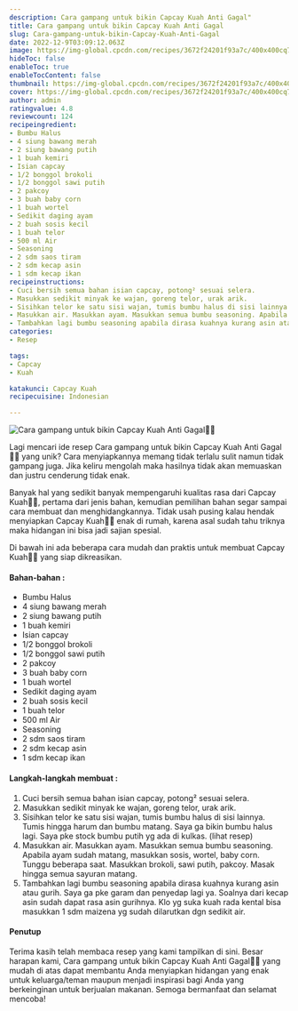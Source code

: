 ```yaml
---
description: Cara gampang untuk bikin Capcay Kuah Anti Gagal"
title: Cara gampang untuk bikin Capcay Kuah Anti Gagal
slug: Cara-gampang-untuk-bikin-Capcay-Kuah-Anti-Gagal
date: 2022-12-9T03:09:12.063Z
image: https://img-global.cpcdn.com/recipes/3672f24201f93a7c/400x400cq70/photo.jpg
hideToc: false
enableToc: true
enableTocContent: false
thumbnail: https://img-global.cpcdn.com/recipes/3672f24201f93a7c/400x400cq70/photo.jpg
cover: https://img-global.cpcdn.com/recipes/3672f24201f93a7c/400x400cq70/photo.jpg
author: admin
ratingvalue: 4.8
reviewcount: 124
recipeingredient:
- Bumbu Halus
- 4 siung bawang merah
- 2 siung bawang putih
- 1 buah kemiri
- Isian capcay
- 1/2 bonggol brokoli
- 1/2 bonggol sawi putih
- 2 pakcoy
- 3 buah baby corn
- 1 buah wortel
- Sedikit daging ayam
- 2 buah sosis kecil
- 1 buah telor
- 500 ml Air
- Seasoning
- 2 sdm saos tiram
- 2 sdm kecap asin
- 1 sdm kecap ikan
recipeinstructions:
- Cuci bersih semua bahan isian capcay, potong² sesuai selera.
- Masukkan sedikit minyak ke wajan, goreng telor, urak arik.
- Sisihkan telor ke satu sisi wajan, tumis bumbu halus di sisi lainnya. Tumis hingga harum dan bumbu matang. Saya ga bikin bumbu halus lagi. Saya pke stock bumbu putih yg ada di kulkas. (lihat resep)
- Masukkan air. Masukkan ayam. Masukkan semua bumbu seasoning. Apabila ayam sudah matang, masukkan sosis, wortel, baby corn. Tunggu beberapa saat. Masukkan brokoli, sawi putih, pakcoy. Masak hingga semua sayuran matang.
- Tambahkan lagi bumbu seasoning apabila dirasa kuahnya kurang asin atau gurih. Saya ga pke garam dan penyedap lagi ya. Soalnya dari kecap asin sudah dapat rasa asin gurihnya. Klo yg suka kuah rada kental bisa masukkan 1 sdm maizena yg sudah dilarutkan dgn sedikit air.
categories:
- Resep

tags:
- Capcay
- Kuah

katakunci: Capcay Kuah
recipecuisine: Indonesian

---
```


![Cara gampang untuk bikin Capcay Kuah Anti Gagal👩‍🍳](https://img-global.cpcdn.com/recipes/3672f24201f93a7c/400x400cq70/photo.jpg)

Lagi mencari ide resep Cara gampang untuk bikin Capcay Kuah Anti Gagal👩‍🍳 yang unik? Cara menyiapkannya memang tidak terlalu sulit namun tidak gampang juga. Jika keliru mengolah maka hasilnya tidak akan memuaskan dan justru cenderung tidak enak.

Banyak hal yang sedikit banyak mempengaruhi kualitas rasa dari Capcay Kuah👩‍🍳, pertama dari jenis bahan, kemudian pemilihan bahan segar sampai cara membuat dan menghidangkannya. Tidak usah pusing kalau hendak menyiapkan Capcay Kuah👩‍🍳 enak di rumah, karena asal sudah tahu triknya maka hidangan ini bisa jadi sajian spesial.

Di bawah ini ada beberapa cara mudah dan praktis untuk membuat Capcay Kuah👩‍🍳 yang siap dikreasikan.

<!--inarticleads1-->

#### Bahan-bahan :

- Bumbu Halus
- 4 siung bawang merah
- 2 siung bawang putih
- 1 buah kemiri
- Isian capcay
- 1/2 bonggol brokoli
- 1/2 bonggol sawi putih
- 2 pakcoy
- 3 buah baby corn
- 1 buah wortel
- Sedikit daging ayam
- 2 buah sosis kecil
- 1 buah telor
- 500 ml Air
- Seasoning
- 2 sdm saos tiram
- 2 sdm kecap asin
- 1 sdm kecap ikan

<!--inarticleads2-->

#### Langkah-langkah membuat :

1. Cuci bersih semua bahan isian capcay, potong² sesuai selera.
1. Masukkan sedikit minyak ke wajan, goreng telor, urak arik.
1. Sisihkan telor ke satu sisi wajan, tumis bumbu halus di sisi lainnya. Tumis hingga harum dan bumbu matang. Saya ga bikin bumbu halus lagi. Saya pke stock bumbu putih yg ada di kulkas. (lihat resep)
1. Masukkan air. Masukkan ayam. Masukkan semua bumbu seasoning. Apabila ayam sudah matang, masukkan sosis, wortel, baby corn. Tunggu beberapa saat. Masukkan brokoli, sawi putih, pakcoy. Masak hingga semua sayuran matang.
1. Tambahkan lagi bumbu seasoning apabila dirasa kuahnya kurang asin atau gurih. Saya ga pke garam dan penyedap lagi ya. Soalnya dari kecap asin sudah dapat rasa asin gurihnya. Klo yg suka kuah rada kental bisa masukkan 1 sdm maizena yg sudah dilarutkan dgn sedikit air.

#### Penutup

Terima kasih telah membaca resep yang kami tampilkan di sini. Besar harapan kami, Cara gampang untuk bikin Capcay Kuah Anti Gagal👩‍🍳 yang mudah di atas dapat membantu Anda menyiapkan hidangan yang enak untuk keluarga/teman maupun menjadi inspirasi bagi Anda yang berkeinginan untuk berjualan makanan. Semoga bermanfaat dan selamat mencoba!